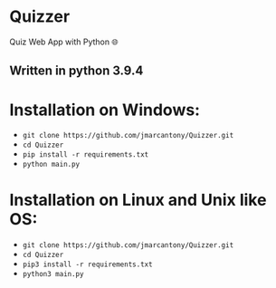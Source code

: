 # Quizzer
Quiz Web App with Python 🌐

<!-- ## Quizzer: [URL After Deployed] -->

## Written in python 3.9.4

# Installation on Windows:
* `git clone https://github.com/jmarcantony/Quizzer.git`
* `cd Quizzer`
* `pip install -r requirements.txt`
* `python main.py`

# Installation on Linux and Unix like OS:
* `git clone https://github.com/jmarcantony/Quizzer.git`
* `cd Quizzer`
* `pip3 install -r requirements.txt`
* `python3 main.py`